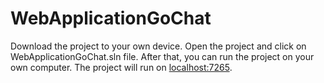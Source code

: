 # WebApplicationGoChat

Download the project to your own device.
Open the project and click on WebApplicationGoChat.sln file. After that, you can run the project on your own computer.
The project will run on [localhost:7265](https://localhost:7265/). 
